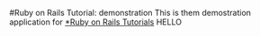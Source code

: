 #Ruby on Rails Tutorial: demonstration
This is them demostration application for [*Ruby on Rails Tutorials](http://ruby.org)
HELLO
